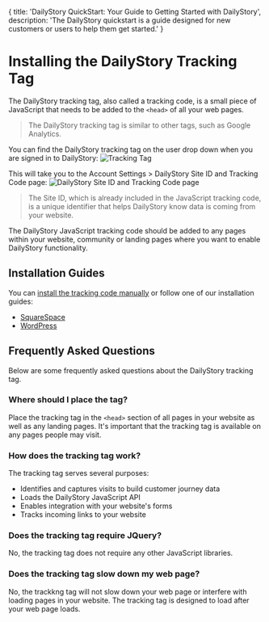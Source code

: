 {
	title: 'DailyStory QuickStart: Your Guide to Getting Started with DailyStory',
	description: 'The DailyStory quickstart is a guide designed for new customers or users to help them get started.'
}
# Installing the DailyStory Tracking Tag
The DailyStory tracking tag, also called a tracking code, is a small piece of JavaScript that needs to be added to the <code>&lt;head&gt;</code> of all your web pages.

> The DailyStory tracking tag is similar to other tags, such as Google Analytics.

You can find the DailyStory tracking tag on the user drop down when you are signed in to DailyStory:
![Tracking Tag](/articles/install/install-01.png "Tracking Tag")

This will take you to the Account Settings > DailyStory Site ID and Tracking Code page:
![DailyStory Site ID and Tracking Code page](/articles/install/install-02.png "DailyStory Site ID and Tracking Code page")

> The Site ID, which is already included in the JavaScript tracking code, is a unique identifier that helps DailyStory know data is coming from your website.

The DailyStory JavaScript tracking code should be added to any pages within your website, community or landing pages where you want to enable DailyStory functionality. 

## Installation Guides
You can [install the tracking code manually](/install/manual) or follow one of our installation guides:

* [SquareSpace](/install/squarespace)
* [WordPress](/install/wordpress)

## Frequently Asked Questions
Below are some frequently asked questions about the DailyStory tracking tag.

### Where should I place the tag?
Place the tracking tag in the <code>&lt;head&gt;</code> section of all pages in your website as well as any landing pages. It's important that the tracking tag is available on any pages people may visit.

### How does the tracking tag work?
The tracking tag serves several purposes:
* Identifies and captures visits to build customer journey data
* Loads the DailyStory JavaScript API
* Enables integration with your website's forms
* Tracks incoming links to your website

### Does the tracking tag require JQuery?
No, the tracking tag does not require any other JavaScript libraries.

### Does the tracking tag slow down my web page?
No, the trackkng tag will not slow down your web page or interfere with loading pages in your website. The tracking tag is designed to load after your web page loads.